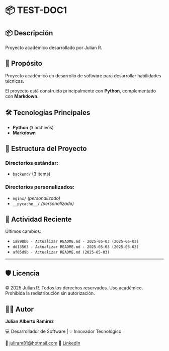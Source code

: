# 📦 TEST-DOC1

## 📦 Descripción

Proyecto académico desarrollado por Julian R.

## 🎯 Propósito

Proyecto académico en desarrollo de software para desarrollar habilidades técnicas.

El proyecto está construido principalmente con **Python**, complementado con **Markdown**.
## 🛠️ Tecnologías Principales

- **Python** (`3` archivos)
- **Markdown**
## 📂 Estructura del Proyecto

### Directorios estándar:
- `backend/` (3 items)

### Directorios personalizados:
- `nginx/` *(personalizado)*
- `__pycache__/` *(personalizado)*
## 📅 Actividad Reciente

Últimos cambios:
- `1a898b6 - Actualizar README.md - 2025-05-03 (2025-05-03)`
- `dd13563 - Actualizar README.md - 2025-05-03 (2025-05-03)`
- `af05d9b - Actualizar README.md (2025-05-03)`

---

## 🛡️ Licencia

© 2025 Julian R. Todos los derechos reservados.
Uso académico. Prohibida la redistribución sin autorización.

## 🧑‍💻 Autor

**Julian Alberto Ramirez**

💻 Desarrollador de Software | 💡 Innovador Tecnológico

📧 [juliram81@hotmail.com](mailto:juliram81@hotmail.com)
🔗 [LinkedIn](https://co.linkedin.com/in/julianramirezc)
